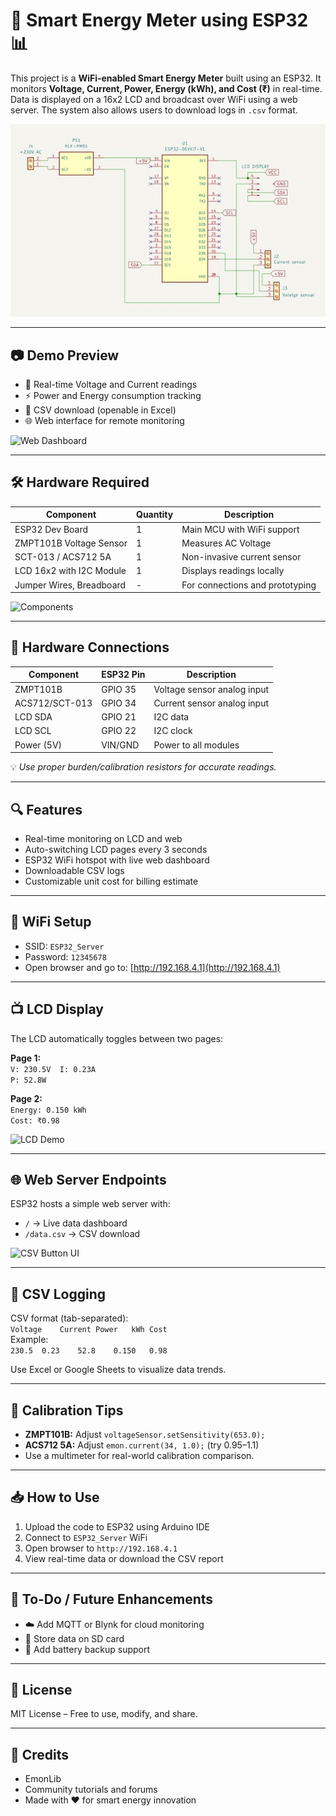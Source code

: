# 🔌 Smart Energy Meter using ESP32 📊

This project is a **WiFi-enabled Smart Energy Meter** built using an ESP32. It monitors **Voltage, Current, Power, Energy (kWh), and Cost (₹)** in real-time. Data is displayed on a 16x2 LCD and broadcast over WiFi using a web server. The system also allows users to download logs in `.csv` format.

![Project Overview](https://github.com/yashtekale06/Smart-Energy-Meter/blob/main/Circuit%20digram.jpg) <!-- Add circuit or setup image -->

---

## 📷 Demo Preview

- 🔋 Real-time Voltage and Current readings  
- ⚡ Power and Energy consumption tracking  
- 🧾 CSV download (openable in Excel)  
- 🌐 Web interface for remote monitoring  

![Web Dashboard](https://IMAGE_URL_HERE) <!-- Add dashboard screenshot -->

---

## 🛠️ Hardware Required

| Component                 | Quantity | Description                        |
|--------------------------|----------|------------------------------------|
| ESP32 Dev Board          | 1        | Main MCU with WiFi support         |
| ZMPT101B Voltage Sensor  | 1        | Measures AC Voltage                |
| SCT-013 / ACS712 5A      | 1        | Non-invasive current sensor        |
| LCD 16x2 with I2C Module | 1        | Displays readings locally          |
| Jumper Wires, Breadboard | -        | For connections and prototyping    |

![Components](https://IMAGE_URL_HERE) <!-- Optional: Add components photo -->

---

## 🧰 Hardware Connections

| Component   | ESP32 Pin | Description                    |
|-------------|-----------|--------------------------------|
| ZMPT101B    | GPIO 35   | Voltage sensor analog input    |
| ACS712/SCT-013 | GPIO 34 | Current sensor analog input    |
| LCD SDA     | GPIO 21   | I2C data                       |
| LCD SCL     | GPIO 22   | I2C clock                      |
| Power (5V)  | VIN/GND   | Power to all modules           |

💡 *Use proper burden/calibration resistors for accurate readings.*

---

## 🔍 Features

- Real-time monitoring on LCD and web  
- Auto-switching LCD pages every 3 seconds  
- ESP32 WiFi hotspot with live web dashboard  
- Downloadable CSV logs  
- Customizable unit cost for billing estimate  

---

## 📶 WiFi Setup

- SSID: `ESP32_Server`  
- Password: `12345678`  
- Open browser and go to: [http://192.168.4.1](http://192.168.4.1)  

---

## 📺 LCD Display

The LCD automatically toggles between two pages:

**Page 1:**  
`V: 230.5V  I: 0.23A`  
`P: 52.8W`

**Page 2:**  
`Energy: 0.150 kWh`  
`Cost: ₹0.98`

![LCD Demo](https://IMAGE_URL_HERE) <!-- Add LCD screenshot -->

---

## 🌐 Web Server Endpoints

ESP32 hosts a simple web server with:

- `/` → Live data dashboard  
- `/data.csv` → CSV download  

![CSV Button UI](https://IMAGE_URL_HERE) <!-- Add download page image -->

---

## 🧾 CSV Logging

CSV format (tab-separated):  
`Voltage	Current	Power	kWh	Cost`  
Example:  
`230.5	0.23	52.8	0.150	0.98`

Use Excel or Google Sheets to visualize data trends.

---

## 🧪 Calibration Tips

- **ZMPT101B:** Adjust `voltageSensor.setSensitivity(653.0);`  
- **ACS712 5A:** Adjust `emon.current(34, 1.0);` (try 0.95–1.1)  
- Use a multimeter for real-world calibration comparison.

---

## 📥 How to Use

1. Upload the code to ESP32 using Arduino IDE  
2. Connect to `ESP32_Server` WiFi  
3. Open browser to `http://192.168.4.1`  
4. View real-time data or download the CSV report  

---

## 🔧 To-Do / Future Enhancements

- ☁️ Add MQTT or Blynk for cloud monitoring  
- 💾 Store data on SD card  
- 🔋 Add battery backup support  

---

## 📃 License

MIT License – Free to use, modify, and share.  

---

## 🙌 Credits

- EmonLib  
- Community tutorials and forums  
- Made with ❤️ for smart energy innovation
